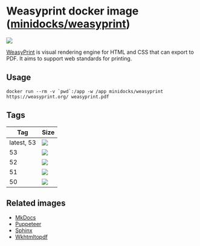 Weasyprint docker image ([minidocks/weasyprint](https://hub.docker.com/r/minidocks/weasyprint))
===============================================================================================

![](https://weasyprint.readthedocs.io/en/stable/_static/logo.png)

[WeasyPrint](https://weasyprint.org/) is visual rendering engine for HTML and
CSS that can export to PDF. It aims to support web standards for printing.

Usage
-----

```shell
docker run --rm -v `pwd`:/app -w /app minidocks/weasyprint https://weasyprint.org/ weasyprint.pdf
```

Tags
----

| Tag        | Size                                                                                                               |
|------------|--------------------------------------------------------------------------------------------------------------------|
| latest, 53 | ![](https://img.shields.io/docker/image-size/minidocks/weasyprint/latest?style=flat-square&logo=docker&label=size) |
| 53         | ![](https://img.shields.io/docker/image-size/minidocks/weasyprint/53?style=flat-square&logo=docker&label=size)     |
| 52         | ![](https://img.shields.io/docker/image-size/minidocks/weasyprint/52?style=flat-square&logo=docker&label=size)     |
| 51         | ![](https://img.shields.io/docker/image-size/minidocks/weasyprint/51?style=flat-square&logo=docker&label=size)     |
| 50         | ![](https://img.shields.io/docker/image-size/minidocks/weasyprint/50?style=flat-square&logo=docker&label=size)     |

Related images
--------------

-   [MkDocs](https://github.com/minidocks/mkdocs)
-   [Puppeteer](https://github.com/minidocks/puppeteer)
-   [Sphinx](https://github.com/minidocks/sphinx-doc)
-   [Wkhtmltopdf](https://github.com/minidocks/wkhtmltopdf)
